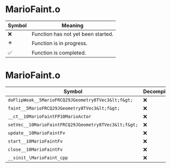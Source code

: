 # MarioFaint.o
| Symbol | Meaning 
| ------------- | ------------- 
| :x: | Function has not yet been started. 
| :eight_pointed_black_star: | Function is in progress. 
| :white_check_mark: | Function is completed. 


# MarioFaint.o
| Symbol | Decompiled? |
| ------------- | ------------- |
| `doFlipWeak__5MarioFRCQ29JGeometry8TVec3&lt;f&gt;` | :x: |
| `faint__5MarioFRCQ29JGeometry8TVec3&lt;f&gt;` | :x: |
| `__ct__10MarioFaintFP10MarioActor` | :x: |
| `setVec__10MarioFaintFRCQ29JGeometry8TVec3&lt;f&gt;` | :x: |
| `update__10MarioFaintFv` | :x: |
| `start__10MarioFaintFv` | :x: |
| `close__10MarioFaintFv` | :x: |
| `__sinit_\MarioFaint_cpp` | :x: |
